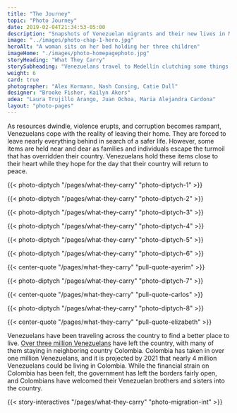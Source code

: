```yaml
---
title: "The Journey"
topic: "Photo Journey"
date: 2019-02-04T21:34:53-05:00
description: "Snapshots of Venezuelan migrants and their new lives in Medellín."
image: "../images/photo-chap-1-hero.jpg"
heroAlt: "A woman sits on her bed holding her three children"
imageHome: "./images/photo-homepagephoto.jpg"
storyHeading: "What They Carry"
storySubheading: "Venezuelans travel to Medellín clutching some things with a tighter grip."
weight: 6
card: true
photographer: "Alex Kormann, Nash Consing, Catie Dull"
designer: "Brooke Fisher, Kailyn Akers"
udea: "Laura Trujillo Arango, Juan Ochoa, Maria Alejandra Cardona"
layout: "photo-pages"
---
```


As resources dwindle, violence erupts, and corruption becomes rampant, Venezuelans cope with the reality of leaving their home. They are forced to leave nearly everything behind in search of a safer life. However, some items are held near and dear as families and individuals escape the turmoil that has overridden their country. Venezuelans hold these items close to their heart while they hope for the day that their country will return to peace.

<!-- this one is for Kiara -->
{{< photo-diptych "/pages/what-they-carry" "photo-diptych-1" >}}

<!-- this one is for Deylena and Jonathan -->
{{< photo-diptych "/pages/what-they-carry" "photo-diptych-2" >}}

<!-- this one is for the third one -->
{{< photo-diptych "/pages/what-they-carry" "photo-diptych-3" >}}

<!-- this one is for Andrea -->
{{< photo-diptych "/pages/what-they-carry" "photo-diptych-4" >}}

<!-- this one is for Jeedri -->
{{< photo-diptych "/pages/what-they-carry" "photo-diptych-5" >}}

<!-- this one is for the dress item -->
{{< photo-diptych "/pages/what-they-carry" "photo-diptych-6" >}}

{{< center-quote "/pages/what-they-carry" "pull-quote-ayerim" >}}

<!-- this one is for Juan Carlos and Amalia the musician/chef -->
{{< photo-diptych "/pages/what-they-carry" "photo-diptych-7" >}}

{{< center-quote "/pages/what-they-carry" "pull-quote-carlos" >}}

<!-- this one is for Elizbaeth -->
{{< photo-diptych "/pages/what-they-carry" "photo-diptych-8" >}}

{{< center-quote "/pages/what-they-carry" "pull-quote-elizabeth" >}}


Venezuelans have been traveling across the country to find a better place to live. <a href="https://www.nytimes.com/2019/02/20/world/americas/venezuela-refugees-colombia.html" target="_blank">Over three million Venezuelans</a> have left the country, with many of them staying in neighboring country Colombia. Colombia has taken in over one million Venezuelans, and it is projected by 2021 that nearly 4 million Venezuelans could be living in Colombia. While the financial strain on Colombia has been felt, the government has left the borders fairly open, and Colombians have welcomed their Venezuelan brothers and sisters into the country.

{{< story-interactives "/pages/what-they-carry" "photo-migration-int" >}}
